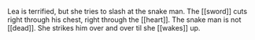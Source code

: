 Lea is terrified, but she tries to slash at the snake man. The [[sword]] cuts right through his chest, right through the [[heart]]. The snake man is not [[dead]]. She strikes him over and over til she [[wakes]] up.